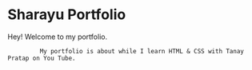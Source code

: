 # Sharayu Portfolio

Hey! Welcome to my portfolio.
   
             My portfolio is about while I learn HTML & CSS with Tanay Pratap on You Tube. 